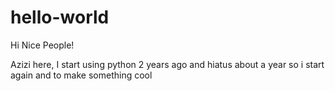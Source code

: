 # hello-world

Hi Nice People!

Azizi here, I start using python 2 years ago and hiatus about a year
so i start again and to make something cool
